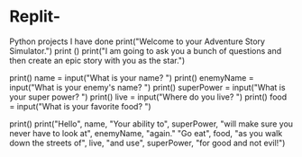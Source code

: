 # Replit-
Python projects I have done 
print("Welcome to your Adventure Story Simulator.")
print ()
print("I am going to ask you a bunch of questions and then create an epic story with you as the star.")

print()
name = input("What is your name? ")
print()
enemyName = input("What is your enemy's name? ")
print()
superPower = input("What is your super power? ")
print()
live = input("Where do you live? ")
print()
food = input("What is your favorite food? ")

print()
print("Hello", name, "Your ability to", superPower, "will make sure you never have to look at", enemyName, "again." "Go eat", food, "as you walk down the streets of", live, "and use", superPower, "for good and not evil!")
